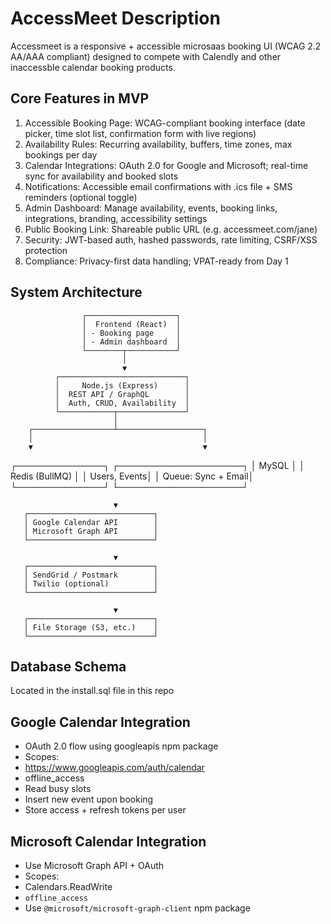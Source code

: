 # AccessMeet Description

Accessmeet is a responsive + accessible microsaas booking UI (WCAG 2.2 AA/AAA compliant) designed to compete with Calendly and other inaccessble calendar booking products.

## Core Features in MVP

1. Accessible Booking Page: WCAG-compliant booking interface (date picker, time slot list, confirmation form with live regions)
2. Availability Rules: Recurring availability, buffers, time zones, max bookings per day
3. Calendar Integrations: OAuth 2.0 for Google and Microsoft; real-time sync for availability and booked slots
4. Notifications: Accessible email confirmations with .ics file + SMS reminders (optional toggle)
5. Admin Dashboard: Manage availability, events, booking links, integrations, branding, accessibility settings
6. Public Booking Link: Shareable public URL (e.g. accessmeet.com/jane)
7. Security: JWT-based auth, hashed passwords, rate limiting, CSRF/XSS protection
8. Compliance: Privacy-first data handling; VPAT-ready from Day 1

## System Architecture

                    ┌────────────────────┐
                    │  Frontend (React)  │
                    │ - Booking page     │
                    │ - Admin dashboard  │
                    └────────┬───────────┘
                             │
                             ▼
              ┌────────────────────────────┐
              │     Node.js (Express)      │
              │  REST API / GraphQL        │
              │  Auth, CRUD, Availability  │
              └────────────┬───────────────┘
                           │
        ┌──────────────────┴───────────────────┐
        │                                      │
        ▼                                      ▼
┌──────────────┐                   ┌────────────────────┐
│ MySQL   │                   │ Redis (BullMQ)     │
│ Users, Events│                   │ Queue: Sync + Email│
└──────────────┘                   └────────────────────┘

                           ▼
       ┌────────────────────────────┐
       │ Google Calendar API        │
       │ Microsoft Graph API        │
       └────────────────────────────┘

                           ▼
       ┌────────────────────────────┐
       │ SendGrid / Postmark        │
       │ Twilio (optional)          │
       └────────────────────────────┘

                           ▼
       ┌────────────────────────────┐
       │ File Storage (S3, etc.)    │
       └────────────────────────────┘


## Database Schema

Located in the install.sql file in this repo


## Google Calendar Integration

* OAuth 2.0 flow using googleapis npm package
* Scopes:
* https://www.googleapis.com/auth/calendar
* offline_access
* Read busy slots
* Insert new event upon booking
* Store access + refresh tokens per user

## Microsoft Calendar Integration

* Use Microsoft Graph API + OAuth
* Scopes:
* Calendars.ReadWrite
* `offline_access`
* Use `@microsoft/microsoft-graph-client` npm package
